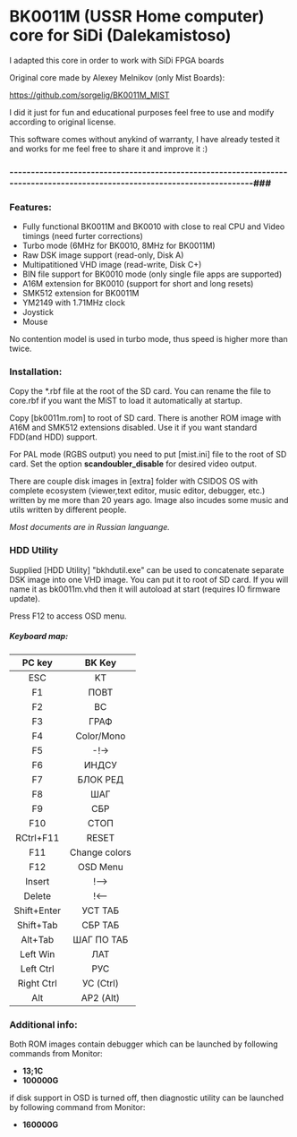 BK0011M (USSR Home computer) core for SiDi (Dalekamistoso)
==========================================================



I adapted this core in order to work with SiDi FPGA boards


Original core made by Alexey Melnikov (only Mist Boards):

https://github.com/sorgelig/BK0011M_MIST



I did it just for fun and educational purposes feel free to use and modify according to original license.

This software comes without anykind of warranty, I have already tested it and works for me feel free to share it and improve it :)



### --------------------------------------------------------------------------------------------------------------------------###



### Features:
- Fully functional BK0011M and BK0010 with close to real CPU and Video timings (need furter corrections)
- Turbo mode (6MHz for BK0010, 8MHz for BK0011M)
- Raw DSK image support (read-only, Disk A)
- Multipatitioned VHD image (read-write, Disk C+)
- BIN file support for BK0010 mode (only single file apps are supported)
- A16M extension for BK0010 (support for short and long resets)
- SMK512 extension for BK0011M
- YM2149 with 1.71MHz clock
- Joystick
- Mouse

No contention model is used in turbo mode, thus speed is higher more than twice.

### Installation:
Copy the *.rbf file at the root of the SD card. You can rename the file to core.rbf if you want the MiST to load it automatically at startup.

Copy [bk0011m.rom] to root of SD card. There is another ROM image with A16M and SMK512 extensions disabled. Use it if you want standard FDD(and HDD) support.


For PAL mode (RGBS output) you need to put [mist.ini] file to the root of SD card. Set the option **scandoubler_disable** for desired video output.

There are couple disk images in [extra] folder with CSIDOS OS with complete ecosystem (viewer,text editor, music editor, debugger, etc.) written by me more than 20 years ago. Image also incudes some music and utils written by different people.

*Most documents are in Russian languange.*

### HDD Utility
Supplied [HDD Utility] "bkhdutil.exe" can be used to concatenate separate DSK image into one VHD image. You can put it to root of SD card. If you will name it as bk0011m.vhd then it will autoload at start (requires IO firmware update).

Press F12 to access OSD menu.

##### Keyboard map:

| PC key      |  BK Key       |
|:-----------:|:-------------:|
| ESC         | KT            |
| F1          | ПОВТ          |
| F2          | ВС            |
| F3          | ГРАФ          |
| F4          | Color/Mono    |
| F5          | -!->          |
| F6          | ИНДСУ         |
| F7          | БЛОК РЕД      |
| F8          | ШАГ           |
| F9          | СБР           |
| F10         | СТОП          |
| RCtrl+F11   | RESET         |
| F11         | Change colors |
| F12         | OSD Menu      |
| Insert      | !-->          |
| Delete      | !<--          |
| Shift+Enter | УСТ ТАБ       |
| Shift+Tab   | СБР ТАБ       |
| Alt+Tab     | ШАГ ПО ТАБ    |
| Left Win    | ЛАТ           |
| Left Ctrl   | РУС           |
| Right Ctrl  | УС (Ctrl)     |
| Alt         | АР2 (Alt)     |

### Additional info:
Both ROM images contain debugger which can be launched by following commands from Monitor:
- **13;1C**
- **100000G**

if disk support in OSD is turned off, then diagnostic utility can be launched by following command from Monitor:
- **160000G**
